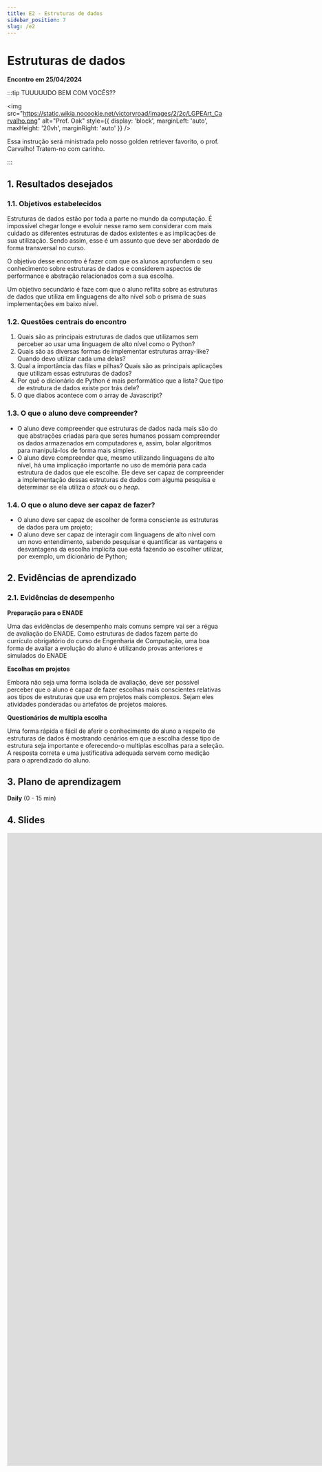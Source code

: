 ```yaml
---
title: E2 - Estruturas de dados
sidebar_position: 7
slug: /e2
---
```


# Estruturas de dados

**Encontro em 25/04/2024**

:::tip TUUUUUDO BEM COM VOCÊS??

<img 
  src="https://static.wikia.nocookie.net/victoryroad/images/2/2c/LGPEArt_Carvalho.png"
  alt="Prof. Oak" 
  style={{ 
    display: 'block',
    marginLeft: 'auto',
    maxHeight: '20vh',
    marginRight: 'auto'
  }} 
/>
<br/>


Essa instrução será ministrada pelo nosso golden retriever favorito, o prof.
Carvalho! Tratem-no com carinho.

:::

## 1. Resultados desejados

### 1.1. Objetivos estabelecidos

Estruturas de dados estão por toda a parte no mundo da computação. É impossível
chegar longe e evoluir nesse ramo sem considerar com mais cuidado as diferentes
estruturas de dados existentes e as implicações de sua utilização. Sendo assim,
esse é um assunto que deve ser abordado de forma transversal no curso. 

O objetivo desse encontro é fazer com que os alunos aprofundem o seu
conhecimento sobre estruturas de dados e considerem aspectos de performance e
abstração relacionados com a sua escolha.

Um objetivo secundário é faze com que o aluno reflita sobre as estruturas de
dados que utiliza em linguagens de alto nível sob o prisma de suas
implementações em baixo nível.

### 1.2. Questões centrais do encontro

1. Quais são as principais estruturas de dados que utilizamos sem perceber ao
   usar uma linguagem de alto nível como o Python?
2. Quais são as diversas formas de implementar estruturas array-like? Quando
   devo utilizar cada uma delas?
3. Qual a importância das filas e pilhas? Quais são as principais aplicações
   que utilizam essas estruturas de dados? 
4. Por quê o dicionário de Python é mais performático que a lista? Que tipo de
   estrutura de dados existe por trás dele?
5. O que diabos acontece com o array de Javascript?

### 1.3. O que o aluno deve compreender?

* O aluno deve compreender que estruturas de dados nada mais são do que
  abstrações criadas para que seres humanos possam compreender os dados
  armazenados em computadores e, assim, bolar algoritmos para manipulá-los de
  forma mais simples.
* O aluno deve compreender que, mesmo utilizando linguagens de alto nível, há
  uma implicação importante no uso de memória para cada estrutura de dados que
  ele escolhe. Ele deve ser capaz de compreender a implementação dessas
  estruturas de dados com alguma pesquisa e determinar se ela utiliza o *stack*
  ou o *heap*.

### 1.4. O que o aluno deve ser capaz de fazer?

* O aluno deve ser capaz de escolher de forma consciente as estruturas de dados
  para um projeto;
* O aluno deve ser capaz de interagir com linguagens de alto nível com um novo
  entendimento, sabendo pesquisar e quantificar as vantagens e desvantagens da
  escolha implícita que está fazendo ao escolher utilizar, por exemplo, um
  dicionário de Python;

## 2. Evidências de aprendizado

### 2.1. Evidências de desempenho

**Preparação para o ENADE**

Uma das evidências de desempenho mais comuns sempre vai ser a régua de
avaliação do ENADE. Como estruturas de dados fazem parte do currículo
obrigatório do curso de Engenharia de Computação, uma boa forma de avaliar a
evolução do aluno é utilizando provas anteriores e simulados do ENADE

**Escolhas em projetos**

Embora não seja uma forma isolada de avaliação, deve ser possível perceber que
o aluno é capaz de fazer escolhas mais conscientes relativas aos tipos de
estruturas que usa em projetos mais complexos. Sejam eles atividades ponderadas
ou artefatos de projetos maiores.

**Questionários de multipla escolha**

Uma forma rápida e fácil de aferir o conhecimento do aluno a respeito de
estruturas de dados é mostrando cenários em que a escolha desse tipo de
estrutura seja importante e oferecendo-o multiplas escolhas para a seleção. A
resposta correta e uma justificativa adequada servem como medição para o
aprendizado do aluno.

## 3. Plano de aprendizagem

**Daily** (0 - 15 min)

## 4. Slides 

<div style={{ textAlign: 'center' }}>
    <!-- <iframe 
        style={{
            display: 'block',
            margin: 'auto',
            width: '100%',
            height: '50vh',
        }}
        src="https://slides.com/rodrigomangoninicola/m6-ec-encontros/embed#/encontro2"
        frameborder="0" 
        allowFullScreen>
    </iframe> -->
    <iframe src="https://docs.google.com/presentation/d/e/2PACX-1vQAU3ANYKRSsKWmTEqDPNV0oR_EDranGnTlKSIFvAIZ0UDn1tr_6lVMVbbBfcb2WKpklUUJ1NCfPXdd/embed?start=false&loop=false&delayms=3000" frameborder="0" width="2560" height="1469" allowfullscreen="true" mozallowfullscreen="true" webkitallowfullscreen="true"></iframe>
</div>
